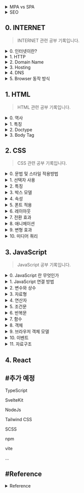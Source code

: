 
<details>
<summary>MPA vs SPA</summary>

- MPA : multi page application 의 약자

        인터렉션이 발생할 때마다 서버로부터 새로운 HTML을 받아와서 
        해당 링크로 이동하여 페이지 전체를 새로 렌더링하는 
        전통적인 웹 페이지 구성 방식

- SPA : Single Page Application의 약자로 하나의 페이지로 구성된 웹 어플리케이션

        브라우저에 최초에 한번 페이지 전체를 로드하고, 
        이후부터는 특정 부분만 Ajax를 통해 데이터를 바인딩하는 방식

        * SPA는 현재 웹개발의 트렌드(React 등)
<!-- JS -->
</details>

<details>
<summary>SEO</summary>

    추가 예정
<!-- HTML -->
</details>

## 0. INTERNET
> INTERNET 관련 공부 기록입니다.

<details>
<summary>0. 인터넷이란?</summary>
    
- 네트워크 : 컴퓨터나 다른 장치들이 서로 연결된 것

- 인터넷 : 표준화된 프로토콜들을 사용하여 장치와 컴퓨터를 연결한 것

        인터넷의 핵심은 서로 연결된 라우터의 글로벌 네트워크, 서로 다른 장치와 시스템 간의 트래픽을 관리
        데이터는 작은 패킷으로 나누어져 라우터로 전달
        패킷이 제대로 전달되기 위하여 인터넷은 여러가지 프로토콜을 사용

        * 연결 방식
            컴퓨터 - 라우터 - ... - 라우터 ~ 모뎀 ~ 전화선 ~ ISP ~ ... - 컴퓨터 


- 프로토콜 : 장치와 시스템 간 정보가 교환되는 것을 정의하는 규칙과 표준
        
        다른 벤더나 제조사의 시스템간 일정한 통신 가능

        - HTTP : 클라이언트와 서버간 데이터 전송(Hytertext Transfer Protocol)
		        웹 사이트 접속시 브라우저는 요청한 정보와 웹페이지를 포함한 HTTP 요청을 서버에 보냄
		        서버는 요청된 데이터와 함께 HTTP 응답을 클라이언트에 보냄 
	    - HTTPS : 암호화가 적용된 HTTP 버전, SSL/TLS 암호화를 사용하여 암호화된 데이터 전송
		        추가적인 보안 레이어를 제공(로그인 자격증명, 결제 정보 등 민감 정보 보호)
		        Padlock icon 을 주소창에서 볼 수 있음
	    - SSL/TLS : 통신간 보안(Secure Socket layer / Transport Layor Security)
            * 주요 기술
            		* 인증서: 클라이언트와 서버 간의 신뢰를 구축, 서버의 ID에 대한 정보가 포함
			                    신뢰할 수 있는 제3자(인증 기관)가 서명하여 인증 여부를 확인
            		* 핸드셰이크: 클라이언트와 서버가 정보를 교환
                                암호화 알고리즘 및 보안 연결을 위한 다른 매개 변수를 협상
                    * 암호화: 보안 연결이 설정되면 합의된 알고리즘을 사용하여 데이터가 암호화되며 
			                    클라이언트와 서버 간에 안전하게 전송
        - TCP/IP : 신뢰성 있는 순서가 지정된 오류검사된 데이터 전송
		            프로그램 구축시 응용 프로그램이 적절한 포트, 소켓 및 연결과 
                    함께 작동하도록 설계되었는지 확인
		        - IP : 패킷을 올바른 목적지으로 라우팅하는 역할
                        의도된 수신자에게 정보가 전달 ( 192.168.1.1 )
		        - TCP : 패킷이 안정적으로 올바른 순서로 전송되도록 보장(Transmission Control Protocol)
	    - UDP: User Datagram Protocol
<!-- 프로토콜에 대한 자세한 공부는 추후에 다시 -->
        
* 관련 키워드
	    
        - 패킷 : 인터넷을 통해 전송되는 데이터의 작은 유닛
		- 라우터 : 다른 네트워크간 패킷이 도달하는 장치
		- IP 주소 : 데이터가 올바른 목적지로 라우팅되는데 필요한 유니크 식별자
		- Domain Name : 인간이 읽을수 있는 웹 사이트 식별자 ( google.com )
		- DNS : IP 주소를 도메인 네임으로 변경하는 시스템
                도메인 네임으로 웹 브라우저 접속시 컴퓨터는 DNS 서버에 DNS 쿼리를 전송, 그리고 대응하는 IP 주소를 반환
        - 포트 : 장치에서 실행 중인 응용 프로그램 또는 서비스를 식별하는데 사용
			        응용 프로그램, 서비스에는 고유한 포트 번호가 할당
		- 소켓 : 통신을 위한 특정 엔드포인트를 나타내는 IP 주소와 포트 번호의 조합
		- 연결(connections) :  두 장치가 서로 통신하기를 원할 때 두 소켓 사이에 연결이 설정
			                   연결 설정 프로세스 동안 장치는 다양한 매개 변수를 협상하여 연결을 통해 
			                   데이터를 전송하는 방법을 결정
		- 데이터 전송 : 연결이 설정되면 각 장치에서 실행 중인 응용 프로그램 간에 데이터를 전송
			           일반적으로 세그먼트로 전송되며 신뢰할 수 있는 전송을 보장하기 위해 
                       시퀀스 번호와 다른 메타데이터를 포함

* 최신 인터넷 기술

        - 5G : 이전 세대보다 더 빠른 속도, 더 낮은 대기 시간 및 더 큰 용량을 제공하는 최신 세대의 모바일 네트워크 기술
	    - 사물인터넷(IoT) : 인터넷에 연결되어 데이터를 교환할 수 있는 물리적인 기기, 차량, 가전제품 등
    	- 인공지능 (AI) : 기계 학습과 자연어 처리
	    - 블록체인 : 안전하고 분산된 거래를 가능하게 하는 분산 원장 기술
        - 엣지 컴퓨팅 : 중앙 집중식 데이터 센터가 아닌 네트워크 가장자리에서 데이터를 처리하고 저장하는 것을 의미

</details>

<details>
<summary>1. HTTP</summary>
    
    추가예정

</details>

<details>
<summary>2. Domain Name</summary>
    
    추가예정

</details>

<details>
<summary>3. Hosting</summary>
    
    추가예정

</details>

<details>
<summary>4. DNS</summary>
    
    추가예정

</details>

<details>
<summary>5. Browser 동작 방식</summary>
    
    추가예정

</details>

## 1. HTML
> HTML 관련 공부 기록입니다.

<details>
<summary>0. 역사</summary>
<br>

| version   | year | contents |
|-----------|------|----------|
| HTML 1.0  | 1991 |팀 버나스리(Tim Berners-Lee)가 발표한 최초의 HTML|
| HTML 2.0  | 1995 |국제 표준으로 제정된 최초의 HTML|
| HTML 3.2  | 1997 |W3C에 의해 제정된 최초의 HTML|
| HTML 4.01 | 1999 |Stylesheet 지원|
| XHTML 1.0 | 2000 |확장성 있는 HTML+XML|
| HTML 5    | 2014 |간결한 코드|

<br>
</details>

<details>
<summary>1. 특징</summary>

>HTML : HyperText Markup Language 의 약자, 태그와 속성으로 구성

- 태그 : HTML 문법을 이루는 가장 작은 단위, 요소(element)와 같은 의미

        홑화살괄호(<>) 사이 태그명 입력
        시작 태그(<>), 종료 태그(</>)의 한 쌍으로 구성
        시작태그에는 속성명과 속성 값이 올 수 있음

        * 빈 태그(Empty Tag) : 시작 태그만 가짐
            - <img>,<br>,<hr> 등

- 속성 : 태그의 의미나 기능을 보충 (속성명은 소문자 권장)

        - class : 같은 유형의 태그를 분류 (CSS .)

        - id : 태그에 유일한 이름 지정, 단 하나의 요소에만 지정 (CSS #, 우선적용)

- 상속 : 태그 위치에 따라 부모, 자식 형제 관계가 형성되며 CSS에 영향을 미침

- 콘텐츠 레벨 요소 :

        - 블록 : 부모 요소의 전체 공간을 차지

        - 인라인 : 콘텐츠의 흐름을 끊지 않고, 요소를 구성하는 태그에 할당된 공간만 차지


<br>
</details>

<details>
<summary>2. Doctype</summary>

>문서형 정의(Document Type Definition)
    
- 사용 목적

        - 다양한 브라우저가 HTML 문서를 동일하게 인식하기 위함
        - 문서간 호환성 향상
        - 미 기입시 Quirks Mode(비표준모드) 상태로 렌더링

- DOCTYPE 선언과 Head 태그 및 속성
    - HTML 4.01 (SGML 기반으로 DTD 참조 필요)
        
            1.최상위 엘리먼트 네임 (Root Element Name)
                * HTML
            2.국제적,공용 || 내부적,제한용 (Public || SYSTEM)
                * Public
            3.ISO공인인증기관 || ISO비공인인증기관 ("+" || "-")
            4.기관명
                *  W3C : 비공인 인증기관
            5.DTD 타입
                - Strict : W3C 권장 문서 타입 (문법을 정확하게 준수하지 않으면 오류)
                    * center, iframe, 새창 띄우기 등 제한
                - Transitional : 호환성 위한 중간단계 문서 타입 (문법에 오류가 있어도 허용)
                - Frameset : Frameset 사용을 위한 태그,속성 추가한 문서 타입 (현재 거의 사용 X)
            6.인코딩언어(ISO)
            7.DTD 참조 문서

    - HTML 5 (최소한의 코드 작성 기반)

            <!DOCTYPE html> 
            <html>
                <head> : 메타데이터 정의 영역
                    <meta> : 항상 head 내부 위치
                        속성
                            - charset : 인코딩 방식 명시 (HTML5에서 추가된 속성)
                                * UTF-8
                            - content : name/http-equiv 속성 관련 값
                            - http-equiv : Http 헤더 제공, 반드시 content 속성이 함께 명시되어야 함
                                * content-type : 인코딩 방식
                                * default-style : 우선 적용 스타일 시트
                                * refresh : 문서 새로고침 간격(리다이렉트)
                                * X-UA-Compatible : 최신 표준엔진 렌더링
                            - name :
                                * application-name : 웹 어플리케이션 이름 정의
                                * author : 문서 저자 정의
                                * description : 웹 페이지 설명
                                * generator : 저작 도구
                                * keywords : 검색 엔진 키워드
                                * viewport : 뷰포트 설정
                                    content
                                        * user-scalable=no : 사용자의 확대보기 허용 여부(yes/no)
                                        * intial-scale=1.0 : 페이지 로딩시 확대비율
                                        * maximum-scale=1.0 : 최대 확대 비율
                                        * minimum-scale=1.0 : 최소 축소 비율
                                        * width=device-width : 플랫폼 가로 크기에 맞춤, 수치를 넣으면 그 수치에 맞게 맞춰짐
                                        * target-densitydpi=medium-dpi : dpi([dots per inch])
                            * HTML5 미지원 속성
                                - scheme : content 속성 해석 스키마 

                    <title> : HTML 문서 제목 지정 (존재하지 않을 경우 HTML 유효성 검사 통과 X)
                                * title이 여러개 일 경우 검색엔진 신뢰성 하락
                                * 툴바, 즐겨찾기, 결과페이지 제목

                    <link> : 외부 소스 관계 정의
                        속성
                            - crossorigin : CORS 요청 처리방식
                                * anonymous : 인증정보 전송 X
                                * use-credentials : 인증정보(쿠키, X.609 인증서, HTTP Basic 인증) 전송
                            - href : 외부 URL
                            - media : 미디어, 장치
                            - type : 미디어 타입
                            - rel : 필수속성, 외부 리소스 연관 관계 명시
                                * alternate : 해당 문서의 대체 버전 링크
                                * author : 문서의 저자
                                * dns-prefetch : DNS 확인 작업 미리 수행
                                * help : 도움말
                                * icon : 아이콘
                                * license : 저작권 정보
                                * next : 다음문서 링크
                                * pingback : 핑백서버 주소
                                * preconnect : 브라우저가 대상 리소스 원본에 미리 연결
                                * prefetch : 브라우저가 대상 리소스를 미리 캐시 (비표준)
                                * preload/preload : 탐색에 사용될 리소스 미리 캐시 (preload : 우선순위 적용)
                                    * as : 콘텐츠 유형 지정
                                * prev : 이전문서 링크
                                * search : 검색 리소스
                                * stylesheet : 스타일시트 (CSS)
                            - sizes : rel="icon"일 경우 크기 설정
                                * 높이 x 너비
                                * any
                            * HTML5 미지원 속성
                                - charset
                                - rev
                                - target

                    <style> : HTML 문서 스타일 정보 정의 (CSS)
                        속성
                            - media
                            - type

                    <script> : 클라이언트 사이드 스크립트 정의 (JavaScript)
                        속성
                            * 외부 스크립트 참조시 사용가능
                                - async : 비동기 실행 (HTML 5 추가)
                                - charset : 인코딩 방식
                                - defer : 페이징 파싱 후 스크립트 실행
                            - scr : 외부 스크립트 파일 URL
                            - type : 미디어 타입
                            * HTML5 미지원 속성
                                -xml:space
                </head>

                <body> : HTML 모든 컨텐츠 영역 정의, 단 하나만 존재 가능
                    * HTML5에서는 body의 모든 속성을 지원하지 않음
                        -alink
                        -background
                        -bgcolor
                        -link
                        -text
                        -vlink
                </body>
            </html>

- Doctype 선언 종류
    * HTML 4.01 Strict
        
            <!DOCTYPE HTML PUBLIC "-//W3C//DTD HTML 4.01//EN" "http://www.w3.org/TR/html4/strict.dtd">
    * HTML 4.01 Transitional
        
            <!DOCTYPE HTML PUBLIC "-//W3C//DTD HTML 4.01 Transitional//EN" "http://www.w3.org/TR/html4/loose.dtd">
    * HTML 4.01 Frameset
        
            <!DOCTYPE HTML PUBLIC "-//W3C//DTD HTML 4.01 Frameset//EN" http://www.w3.org/TR/html4/frameset.dtd">
    * XHTML 1.0 Strict
        
            <!DOCTYPE html PUBLIC "-//W3C//DTD XHTML 1.0 Strict//EN" "http://www.w3.org/TR/xhtml1/DTD/xhtml1-strict.dtd">
    * XHTML 1.0 Transitional
        
            <!DOCTYPE html PUBLIC "-//W3C//DTD XHTML 1.0 Transitional//EN" "http://www.w3.org/TR/xhtml1/DTD/xhtml1-transitional.dtd">
    * XHTML 1.0 Frameset
        
            <!DOCTYPE html PUBLIC "-//W3C//DTD XHTML 1.0 Frameset//EN" "http://www.w3.org/TR/xhtml1/DTD/xhtml1-frameset.dtd">
    * XHTML 1.1
        
            <!DOCTYPE html PUBLIC "-//W3C//DTD XHTML 1.1//EN" "http://www.w3.org/TR/xhtml11/DTD/xhtml11.dtd">
    * HTML5
        
            <!DOCTYPE html>
</details>

<details>
<summary>3. Body Tag</summary>

- 텍스트

        <hn> : 제목, 주제 텍스트 표현
            <h1> ~ <h6> 순으로 중요도 설정
                * 검색엔진의 경우 <h1>부터 단계적으로 검색하며 
                  중간 단계가 없을 경우 검색종료
                  따라서 숫자를 순차적으로 사용해야함

        <p> : 본문의 문단

        <br> : 줄 바꿈

        <strong> : 텍스트 의미 강조, 중첩 가능

        <em> : 글자 기울임

        <ins> : 밑줄

        <del> : 취소선

        <sub> : 아래 첨자

        <sup> : 위 첨자

- 인용구

        <blockquote> : 출처에서 인용한 텍스트
        
        <q> : 짧은 인용문

        * 속성
                cite : 출처 경로

- 그룹

        <div> : 블록 요소 그룹

        <span> : 인라인 요소 그룹

- 목록

        <ul> : 비순서형 목록
            <li> : 목록 내용

        <ol> : 순서형 목록
            <li> : 목록 내용

        <dl> : 정의형 목록
            <dt>용어
            <dd>용어 설명

- 링크와 이미지

        <a> : 링크 생성
            * 속성
                - href : 경로
                    * 불분명한 경로시 href="#"
                - target : 연결 방식
                    _blank : 새 창으로 열림
                    _parent
                    _sefl
                    _top
                - title : 링크 설명

        <img> : 이미지 객체 삽입
            * 속성
                - src : 이미지 경로
                    * 경로 기준 (상대 경로)
                        ./ : 현재 폴더
                        ../ : 상위 폴더
                - alt : 이미지 설명
                    * 웹 접근성 보장

- 폼

        <form> : 폼 양식
            * 속성
                - action : 상호작용할 서버 URL
                - method : 송신 방식
                    * get : 보안 요구 X
                    * post : 보안 요구 정보
        
        <input> : 사용자 입력 정보(id,password) 요소 생성
            * 속성
                - type : 상호작용 요소 종류, 필수 속성
                    * text
                    * password
                    * tel
                    * number
                    * url
                    * search
                    * email
                    * checkbox
                    * radio : 라디오 박스
                    * file : 파일 업로드
                    * button
                    * image : 이미지 버튼, src 속성 사용
                    * hidden
                    * date
                    * datetime-local
                    * month
                    * week
                    * time
                    * range
                    * color
                    * submit
                    * reset
                - name : 서버에 전송될 요소의 이름
                - value : 초깃값

        <textarea> : 여러 줄의 입력 요소
            * 콘텐츠 영역에 초깃값 정의

        <label> : 상호작용 요소에 이름 생성
            * 스크린 리더기 식별 능력 향상 -> 웹 접근성 향상
            * 속성
                - for : 이름
                    => label for 속성과 input id 이름을 같은 값으로 설정

        <fieldset> : 박스 모양의 테두리 생성
            <legend> : 그룹 이름

        <select> : 콤보박스 생성
            * 속성
                - size : 화면 노출 항목 개수
                - multiple : 다중 선택
                - selected : 기본 선택 항목
            <optgruop> : 항목 그룹화
                <option> : 항목
                    * 속성
                        - value : 서버에 전송할 값, 미입력시 텍스트 값 전송
        
        <button> : 버튼 생성
            * input 과 달리 이미지, 태그 포함 가능
            * 속성
                - type 
                    * submit
                    * reset
                    * button

        * 추가 속성
            - disabled : 비활성화
            - readonly : 읽기 전용 (서버에 값 전송)
            - maxlength : 입력 글자 수 제한
            - checked : 요소를 선택된 상태로 표시(checkbox, radio)
            - placeholder : 입력 요소의 힌트

- 표(table)

        <table>
            <caption> : 표 제목
            <col> : 1개의 열 그룹화
            <colgroup> : 2개 이상의 열 그룹화
                * span : [값 = 그룹화 열 개수]
                * 병합과 다름 (주로 스타일 설정)
            <thead>
                <tr> : 행 생성 
                    <th> : 제목 열 생성
            <tfoot>
            <tbody>
                <tr>
                    <td> : 내용 열 생성
            
            *<thead>, <tfoot>, <tbody> => 웹 접근성 향상

        * 속성
            - rowspan / colspan : 셀 병합, [값 = 병합할 셀 개수]
            - scope : 웹 접근성 향상
                * row / col
                * rowgroup / colgroup

- 멀티미디어

        <audio>
            <source src="#" type="audio/wav">
            <source src="#" type="audio/mp3">
            ...

        <video>
            <source>

        * 속성
            - src
            - type : 미디어 타입
                * 웹 지원 형식을 설정 가능 => 웹 접근성 향상
            - controls : 컨트롤 패널

- 시맨틱 태그

        검색 엔진에 맞춰 웹 구조화

        <header>, <nav>, <section>, <article>, <aside>, <footer>, <main> 

* 글로벌 속성

        - class
        - id
        - style
        - title : 추가 정보 (커서를 대면 툴팁 정보 표시)
        - lang
        - hidden : 화면에서 감춤
        - data-* : 커스텀 속성
</details>

## 2. CSS
> CSS 관련 공부 기록입니다.

<details>
<summary>0. 문법 및 스타일 적용방법</summary>

- 형식

        선택자 { 속성 : 값; }

- 적용 방법
    - 내부 스타일 시트

            <style>

            </style>

    - 외부 스타일 시트

            <link rel="stylesheet href="파일경로.css">

    - 인라인 시트

            <태그 style="css 코드">

</details>


<details>
<summary>1. 선택자 사용</summary>

- 전체 선택자

        * {
            /* code */
        }

- 태그 선택자

        태그명 {
            /* code */
        }

- 아이디 선택자

        #id속성{
            /* code */
        }

- 클래스 선택자
        
        .class{
            /* code */
        }
    
- 기본 속성 선택자

        [속성=값]{
            /* code */
        }

        * 아이디, 태그 선택자와 함께 사용가능
        * 값에는 문자열이 올 수 있음

- 조합 선택자
    - 그룹 선택자

            선택자1, 선택자2, ... {
                /* code */
            }

    - 자식 선택자

            부모 선택자 > 자식 선택자 {
                /* code */
            }

    - 하위 선택자

            선택자1 선택자2 ... {
                /* code */
            }

    - 인접 형제 선택자

            이전 선택자 + 대상 선택자 {
                /* code */
            }

    - 일반 형제 선택자

            이전 선택자 ~ 대상 선택자 {
                /* code */
            }

- 가상 요소 선택자
    
            기준 선택자 :: 가상 요소 선택자 {
                /* code */
            }

    
    * 종류
        
            ::before : 콘텐츠 앞의 공간
            ::after : 콘텐츠 뒤의 공간

- 가상 클래스 선택자    
            
            기준 선택자 : 가상 클래스 선택자 {
                /* code */
            }
    * 종류
        - 링크

                :link : 한번도 방문하지 않은 링크일 때
                :visited : 한 번 이상 방문한 링크일 때
        - 동적
                
                :hover : 요소에 마우스를 올릴 때
                :active : 요소를 마우스로 클릭하는 동안
        - 입력

                :focus : 입력 요소(input, textarea)에 커서 활성화시
                :checked : 체크박스 표시될 경우
                :disabled : 상호작용 요소 비활성화시
                :enabled : 상호작용 요소 활성화시
        - 구조적 가상클래스

                E:first-child
                E:last-child
                
                E:nth-child(n) : E 요소가 부모 요소의 n번째 자식일 때
                E:nth-last-child(n) : E 요소가 부모 요소의 뒤에서부터 n번째 자식일 때
                
                E:first-of-type
                E:last-of-type

                E:nth-of-type : 부모 요소의 n번째 자식 요소
                E:nth-of-last-type : 부모 요소의 뒤에서부터 n번째 자식 요소
</details>


<details>
<summary>2. 특징</summary>

- 적용 우선순위
    
        기본 스타일 시트보다 사용자 정의 스타일이 우선
        단계적 적용(마지막 스타일만 적용)

- 개별성 규칙

| 선택자           | 예시 | 점수 |
|-----------------|------|-----|
| 전체 선택자      | * |0|
| 태그 선택자      | div, p, h1 |1|
| 가상 요소 선택자 | ::before |1|
| 클래스 선택자    | .box |10|
| 가상 클래스 선택자 | :hover |10|
| 아이디 선택자    | #title |100|
| 인라인 스타일    | style="color:red" | 1000 |
| !important      | color:blue !important; | 10000|

- 상속(inherit)

- 단위
    - 절대 단위

            px(pixel)

    - 상대 단위 

            - % : 상위 요소값의 상대적 크기
            - em : 부모요소 텍스트에 대한 상대적 크기
            - rem : html 태그에 대한 상대적 크기 
                [ html 텍스트 크기 = 16px = 1rem ]
            - vw : 뷰포트 너비에 대한 상대적 크기
            - vh : 뷰포트 높이에 대한 상대적 크기

- 색상
        
        - rgba (red, green, blue, alpha)
        - HEX #RRGGBB
</details>


<details>
<summary>3. 박스 모델 </summary>
<br>
<img
src="https://images.velog.io/images/realryankim/post/6ed03b0b-f9f5-429f-a5e4-debe15c088ed/css-box-model.png"
alt="박스모델"
width=700
height=370><br><br>

- margin : 블록 외부 여백

        * 형식
        - margin-top/right/bottom/left
        - margin : <top> <right> <bottom> <left>
                   <top & bottom> <right & left>
                   < top & right & bottom & left>
        
        * margin collapse : 인접 margin 중 더 큰 값으로 통일
        * margin : auto 일 경우 뷰포트 기준 요소를 센터로 정렬

- border : 테두리

        * 형식
        - border : <width> <style> <color>
            <style>
                * none
                * hidden
                * solid
                * double
                * dotted
                * dashed
                * groove
                * ridge
                * inset
                * outset

- padding : 요소 내부 여백

        * margin 과 형식 동일

- content : 태그 사이에 작성된 내용
        
        * 형식
        - width / height

* width / height 특징

        박스 모델 내 콘텐츠가 없으면 width/height 제대로 적용 X

        웹 브라우저가 화면을 렌더링할 때 border + padding + content 영역의
        모든 너비와 높이를 종합적 계산하여 블록에 할당
        따라서 다음 속성을 사용

        - box-sizing : <속성>
            * 속성
                - content-box
                - border-box : border 너비/높이에 맞게 컨텐츠 영역 조절

* 박스 모델의 성격

        - 블록 : 항상 페이지의 모든 너비를 차지 (줄 바꿈)
            - 적용 가능 속성 : width/height, margin/padding
                * <hn>, <p>, <div>

        - 인라인 : 너비를 콘텐츠 크기만큼 차지
            - 적용 가능 속성 : margin/padding 의 왼쪽,오른쪽 방향
                * <a>, <span>, <strong>
        
        - 인라인 블록 : 너비를 콘텐츠 크기만큼 차지 + 블록의 성격(width/height 적용)
                * <img>

        * 다음 속성으로 변경 가능
        - display: <속성>
            * 속성
                - block
                - inline
                - inline-block

</details>


<details>
<summary>4. 속성</summary>
<br>
<img
src="https://velog.velcdn.com/images/wlgp1335/post/f8b664d2-1a73-4a3c-a6fd-a5fadb590f3a/image.png" 
alt="텍스트 상세" 
width=700
height=370><br><br>

- 텍스트
    - 폰트

            - font-family : <글꼴1>, <글꼴 유형>
                * 글꼴 유형 : 글꼴을 불러오지 못 할 경우 텍스트가 해당 형태로 나타남 => 사용자 경험 유지
                    - serif
                    - sans-serif
                    - monospace
                    - fantasy
                    - cursive
            - font-size : <크기> [초기 값=16px]
            - font-weight : <굵기 숫자(100~900)> | <키워드>
                * 키워드
                    - lighther
                    - normal : 400
                    - bold : 700
                    - bolder
            - font-style : <글꼴 속성>
                * 속성
                    - normal
                    - italic : 이탤릭체
                    - oblique : 기울임꼴
            -font-variant : <속성>
                * 속성
                    - normal
                    - small-caps : 텍스트를 크기가 작은 대문자로 변환
    
    - 스타일

            - text-align : <속성>
                * 속성
                    - left / center / right
                    - justify : 양쪽 정렬(브라우저 크기에 맞춰 텍스트 사이 간격 늘림)
            - text-decoration : <속성>
                * 속성
                    - none
                    - line-through
                    - overline / underline
            - letter-spacing : <자간>
            - line-height : <텍스트 높이>

- 배경 (padding/content)
 
        -background-color : <색상값>
        -background-image : url('이미지 경로')
            * 반드시 배경 너비/높이 지정
            * 이미지 사이즈와 너비/높이가 다를 경우 잘리거나 반복됨
        -background-repeat : <속성>
            * 속성
                - no-repeat
                - repeat-x
                - repeat-y
                - repeat
                - round : 이미지 크기 자동 조절
                - space : 이미지 잘리지 않음
        -background-size : <속성>
            * 속성
                - auto : 이미지 크기 유지
                - cover : 이미지 종횡비 유지하며 크기 조절(배경 크기에 딱 맞게)
                - contain : 이미지 종횡비 유지하며 크기 조절
                            (가로 세로중 한 방향이 맞으면 멈춤, 못 채운 부분 반복)
                - 너비 높이
        -background-position : <x> <y>
            * 속성
                - <x> : left / center / right
                - <y> : top / center / bottom
                - px, %
        -background-attachment : <속성> 이미지 스크롤 형식
            * 속성
                - local : 웹 브라우저와 함께 스크롤
                - scroll : 요소 고정, 브라우저 스크롤
                - fixed : 요소, 브라우저 고정

- 위치
    
        - position : <속성>
            * 속성
                - static : 기본 흐름
                - relative : 기본 흐름 따라 배치하지만 좌표 속성 사용
                    * top / right / bottom / left
                - absolute : 절대 좌표 위치
                    * top / bottom 속성 미 지정시 원래 위치에서 x축으로만 이동
                    * 원래 요소의 공간을 빈 공간으로 인식
                - fixed : 뷰포트 기준 절대 좌표 위치
                - sticky : 일정 좌표까지 기본흐름 이후 fixed

        - z-index : <정수>
            * 나중 요소가 앞에 표시
            * 정수 값이 클 수록 위에 표시
</details>


<details>
<summary>5. 폰트 적용</summary>

- 텍스트 폰트

        - Google Font 등 웹 폰트를 제공하는 사이트에서 @import 하여 사용

- 아이콘 폰트

        - Font Awesome 등 아이콘을 제공하는 사이트에서 라이브러리를 다운받거나
          CDNJS 방식으로 연결 후 아이콘 <i class> 를 복사하여 HTML에 붙여넣음

</details>


<details>
<summary>6. 레이아웃</summary>

- float : 대상 요소를 공중에 띄움(인라인 성격), 대상의 위치를 빈 공간으로 인식

        - float : <속성>
            * 속성
                - none
                - left / right
            * width 미 지정시 콘텐츠 만큼 너비 조절
            * float 으로 지정된 자식 요소는 부모 요소가 인식 X
        
        - clear : <속성> => 이전 요소의 float 속성 해제
            * 속성
                - left / right / both
            * 부모 요소가 float 자식 요소를 인식하는 법
                .container::after{
                    content: "";
                    display: block;
                    clear: both;
                }

- flex : 1차원 방식 레이아웃
    - flex layout

            - display : flex

                * flex 선언된 블록 컨텐츠의 정렬은 다음과 같음
                    - justify-content: center (row)
                    - align-items: center (column)
                    * flex 아닌 경우 -> margin : auto 등으로 적용가능
                    * flex 는 1 줄에 몇 개의 content 가 오는 것을 정의 X
            - flex-direction : <속성>
                * 속성
                    - row : 왼쪽 -> 오른쪽
                    - reow-reverse : 오른쪽 -> 왼쪽
                    - column : 위 -> 아래
                    - coloumn-reverse : 아래 -> 위
            - flex-wrap : <속성> -> 플렉스 아이템이 컨테이너를 벗어날 경우
                * 속성
                    - nowrap : 무시(컨테이너 뚫고 나감)
                    - wrap : 영역을 벗어나면 줄 바꿈
                    - wrap-reverse : wrap의 역 방향으로 줄 바꿈(기본 값일 때 위로 줄이 올라감)
            - flex-flow : <direction> <wrap>
    
    - flex layout 정렬

            - justify-content : <속성> -> 주 축 방향 정렬(row)
                * 속성
                    - flex-start : 주축 방향 시작
                    - flex-end : 주축 방향 끝
                    - center : 중앙
                    - space-between : 플렉스 아이템 간격 균일(양 끝 간격 X)
                    - space-around : 플렉스 아이템 둘레 균일 (한 아이템 양쪽 둘레 균일)
                    - space-evenly : 플렉스 아이템 사이와 양 끝 간격 균일 (IE, edge 동작 X)

            - align-items : <속성> -> 교차 축 방향 정렬 (column)
                * 속성
                    - stretch : 교차축 방향 아이템 너비/높이가 블록 크기에 맞게 확대
                    - flex-start 
                    - flex-end
                    - center
                    - baseline
            - align-content : <속성> -> wrap 속성으로 2줄 이상일 때 사용
            - align-self : <속성> -> 단일 정렬



- grid : 2차원 방식 레이아웃 ( row / column 같이 사용 )
<img
src="./static/images/grid.jpg"
alt="grid"
width=700
height=370>

- grid layout

        - display : grid
            * 해당 속성 지정 요소가 그리드 컨테이너
        
        - grid-template-columns : <1열값> <2열값> ...
        - grid-template-rows : <1행값> <2행값> ...
            * 값으로 행/열의 크기 결정
            * repeat(), minmax() 함수 사용 가능

        - row-gap : <크기>
        - column-gap : <크기>

- grid 정렬

        - align-items : <속성> -> Y축 정렬
            * 속성
                - stretch
                - start
                - center
                - end
        - align-self

        - justify-items : <속성> -> X축 정렬
        - justify-self

        - place-items : <align-items> <justify-items>
        - place-self : <align-self> <justify-self>

- grid 배치

        - grid-template-areas : <이름>
            * 이름 예시
                "header header header"
                "sidebar content content"
                "footer footer footer"
        - grid-area : <행/열 이름>
            * grid-template-area 로 정한 이름을 부여
            * 코드 예시
                #header {
                    grid-area : header
                }

- grid 아이템 배치 

        - grid-column-start : <start grid number>
        - grid-column-end : <end grid number>
            * 그리드 넘버로 구분

        - grid-row-start
        - grid-row-end

        - grid-column : <start> <end> || <start>/span <열 개수>
        - grid-row : <start> <end> || <start>/span <행 개수>

</details>

<details>
<summary>7. 전환 효과</summary>

- Transition : 가상 클래스 선택자 등에 의해 기존 속성 값이 변경

        - transition-property : <속성 값> -> 전환 효과
            * 속성
                - none
                - all
            * 전환 가능한 속성이 정해져 있음
        - transition-duration : <시간> -> 전환 효과 지속 시간
        - transition-delay : <지연 시간>
        - transition-timing-function : <속성> -> 전환 효과의 진행 속도
            * 속성
                - linear : 일정
                - ease : 빨라지다가 느려짐
                - ease-in : 느리다가 점점 빨라짐
                - ease-out : 빠르다가 점점 느려짐
                - ease-in-out : 느리다가 빨라졌다가 느려짐
                - cubic-bezier : 사용자 정의 속도
                    * 개발자 도구에서 속도 조절

</details>


<details>
<summary>8. 애니메이션</summary>

- @keyframes 정의하여 실행

        - @keyframes <키 프레임명>{
            0%{ /* 시작 코드 */ }
            n%{}
            100%{ /* 종료 코드 */ }
            }

        - @keyframes <키 프레임명>{ 
            from{ /* 시작 코드 */ }
            to{ /* 종료 코드 */ }
            }

- 키 프레임명 지정 및 속성

        - animation-name : <키 프레임명>
        - animation-duration : <지속 시간>
            * 키 프레임, 애니메이션 네임, 듀레이션은 필수 (없으면 동작 X)
        - animation-delay : <지연 시간>
        - animation-fill-mode : <속성> -> 애니메이션 종료 시점의 상태 설정
            * 속성
                - none : 
                    실행 전 : 시작 지점 스타일 적용X 대기
                    실행 후 : 실행 전 스타일 적용 상태로 돌아감
                - forwards :
                    실행 전 : 시작 지점 스타일 적용X 대기
                    실행 후 : 종료 지점 스타일 적용 상태로 대기
                - backwards
                    실행 전 : 시작 지점 스타일 적용O 대기
                    실행 후 : 실행 전 스타일 적용 상태로 돌아감
                - both
                    실행 전 : 시작 지점 스타일 적용O 대기
                    실행 후 : 종료 지점 스타일 적용 상태로 대기
        - animation-play-state : <속성> -> 애니메이션 재생 상태 지정 (실행 도중 조작 가능 with JS)
            * 속성
                - paused
                - running
        - animation-diretion : <속성> -> 진행 방향
            * 속성
                - normal : 키 프레임 정의 순서(from -> to)
                - reverse
                - alternate : 홀수 번째 normal, 짝수 번째 reverse
                - alternate-reverse : 홀수 번째 reverse, 짝수 번째 normal
        - animation-timing-function

</details>


<details>
<summary>9. 변형 효과</summary>

- 요소의 크기 변경, 위치 이동, 회전

        - transform : <함수>
            * 함수
                - translate(x,y) : 현 위치에서 x, y 축 만큼 이동
                - translateX(n)
                - translateY(n)

                - scale(x,y) : x, y 축 만큼 확대/축소
                - scaleX(n)
                - scaleY(n)

                - skew(xdeg, ydeg) : x, y 각도 만큼 기울임
                - skewX(deg)
                - skewY(deg)

                - rotate(deg) : deg 만큼 회전
                    * deg > 0 -> 시계방향 회전
                    * deg < 0 -> 반시계방향 회전

- 기준점 변경

        - transform-origin : <x> <y> -> 변형 기준점 변경
            * 속성
                - x : left / center / right
                - y : top / center / bottom

</details>


<details>
<summary>10. 미디어 쿼리</summary>

- 반응형 웹(responsive web)을 만드는 주요 기술

        사이트에 접속하는 미디어 타입, 특징, 해상도에 따라 다른 스타일 속성을 적용하는 기술

- 뷰포트(viewport) : 웹 페이지가 접속한 기기에서 보이는 실제 영역 크기

        * HTML 문서는 어떤 기기에서 접속하더라도 980px 크기 기준으로 보여줌
          따라서 HTML의 metadata 를 설정해야 함
          <meta 
          name="viewport
          content="width=device-width,
          initial-scal=1.0">
        
        * 메타 content 속성 값
            - width / height
            - initial-scale : 초기 배율
            - minimum-scale : 최소 축소 비율 [ 기본값 = 0.25 ]
            - maximum-scale : 최대 확대 비율 [ 기본값 = 5.0 ]
            - user-scalable : 뷰포트 확대/축소 여부 ( yes || no )

- 미디어 쿼리 문법

        @media 
        < not | only >  
            - not : 뒤의 모든 조건 부정
            - only : 미디어 쿼리 지원 기기만 해석
        < mediatype > : 미디어 타입
            - all : 모든 기기 ( 기본 값 )
            - print : 인쇄 장치
            - screen : 컴퓨터 화면 장치, 스마트 기기
            - speech : 스크린 리더기, 보조 프로그램
        and  : mediatype 생략하지 않으면 다음에 and 연산자 필수
        ( <media feature> ) : 미디어 조건
            - min-width : 미디어 쿼리 적용 하한값( 최소 너비 ~ )
            - max-width : 미디어 쿼리 적용 상한값( ~ 최대 너비 )
            - orientation :
                * portrait : 세로모드, 세로 높이 > 가로 너비
                * landscape : 가로모드, 가로 너비 > 세로 높이
        < and | or | not > 
        ( <media feature> ) {
            /* CSS 코드 */
        }

</details>

## 3. JavaScript
> JavaScript 공부 기록입니다.

<details>
<summary>0. JavaScript 란 무엇인가</summary>
    
- JavaScript 

        웹 페이지에서 복잡한 기능을 구현할 수 있도록 하는 스크립팅 언어
        동적으로 콘텐츠를 바꾸고, 멀티미디어를 제어하고, 애니메이션을 추가 가능
        
        자바 스크립트 엔진 (가상머신) 이 내장된 프로그램이 실행 가능
	    엔진이 스크립트를 읽고(파싱) 기계어 전환(컴파일)

        * 자바스크립트 엔진 종류
	        - Chrome / Opera - V8
	        - SpiderMonkey - Firefox
	        - ChakraCore - Microsoft Edge
	        - SqulrrelFIsh - Safari

        자바스크립트는 인터프리터를 사용
        모던 자바스크립트는 JIT 컴파일 기술을 사용하여 성능 향상
        수정하려는 HTML, CSS 보다 자바스크립트가 먼저 불러와질경우 오류 발생
        스크립트를 별도의 파일로 저장할 경우 브라우저가 스크립트를 다운받아 캐시로 저장 -> 성능 향상, 트래픽 절약

- 특징

	    - 스크립트 tag 내에 src 속성이 있으면 태그 내부의 코드는 무시

	    - 줄바꿈시 세미콜론 자동 삽입 그러나 대괄호 [] 앞 등에는 세미콜론 자동삽입 X -> 세미콜론 사용 권장

        - 엄격모드 : 
                ES5에서 기존 기능 일부 변경되며 하위 호환성 문제 발생
                기본 모드에서는 변경사항 대부분 비활성화, 엄격모드 사용시 변경사항 활성화

                * 모던 자바스크립트는 클래스/모듈을 제공
                -> 엄격모드가 자동 적용	

                * 사용법
                    use strict
                    
                    * 스크립트 최상단 또는 함수 본문 맨 앞에 올 수 있음
                    * 함수 내에 위치시 해당 함수만 적용

- 제약 사항

    	특정 조건이 아닐 경우 디스크에 저장된 파일을 읽지 못함
	    => 동동일 출처 정책(SOP, Same Origin Policy)

- ECMA-262 명세서
    >https://www.ecma-international.org/publications-and-standards/standards/ecma-262/

- 호환성
    >http://caniuse.com

- API

        Application Programming Interface

        개발자가 직접 구현하기는 어렵거나 불가능한 기능들을 미리 만들어서 
        클라이언트 사이드 자바스크립트에 제공하는 것

    - 3rd party APIs
        - Twitter API
        - Google 지도 API
    - Brouser API
        - DOM API 
        
                HTML 콘텐츠를 추가, 제거, 변경하고, 동적으로 페이지에 스타일을 추가하는 등 
                HTML/CSS를 조작하는 API

        - Geolocation API

                지리 정보 API

        - Canvas / WebGL API

                2D, 3D 애니메이션 그래픽

        - HTMLMediaElement / WebRTC 
        
                오디오, 비디오 API

- 브라우저 보안

        각각의 브라우저 탭은 코드를 실행하기 위한 독립적인 그릇
        따라서 각각의 탭은 분리되어 다른 사이트에 직접적인 영향을 주기 어려움

- Server Side vs Client Side

    - Server Side Code 

            서버에서 실행 결과를 처리하여 브라우저가 이를 다운로드하여 화면에 출력
            자바스크립트는 Node.js 환경에서 서버 사이드 언어로 사용 가능

    - Client Side Code

            사용자의 컴퓨터에서 코드를 처리하고 브라우저가 실행하는 코드
            자바스크립트는 React 환경에서 클라이언트 사이드 코드로 동작


- 가비지 컬렉션
        
        자바스크립트는 도달가능성(reachbility) 개념을 사용하여 메모리 관리 수행, 도달할 수 없는 값은 가비지 컬렉터가 삭제
        Root<global> 에서 시작해서 도달할 수 없는 경우 삭제 (외부로 나가는 참조는 영향X)

	
	* mark and sweep 알고리즘

            가비지 컬렉터가 루트 정보를 수집하고 mark(기억)
            루트가 참조하는 모든 객체와 그 객체들이 참조하는 객체 모두들 mark
            mark된 객체는 방문하지 않고 모든 객체를 방문할때까지 반복
            makr 되지 않은 객체는 메모리에서 삭제

	* 가비지 컬렉터 최적화 기법

            - 세대별 수집(generational collection) 
            - 점진적 수집(incremental collection) : 작업분리
            - 유휴시간 수집(idle-time collection) : CPU 유후상태일때만 실행

        [V8 Garbage-Collection](https://jayconrod.com/posts/55/a-tour-of-v8-garbage-collection)

- 디버깅

        chrome 개발자도구 source 탭 활용
        
        * debugger => breakpoint 설정

- 테스트 자동화 
 
	- BDD(Behavior Driven Development) : 테스트, 문서, 예시를 한데 모아놓은 개념
        
    - 관련 라이브러리

            Mocha : 테스트 프레임워크(describe, it 등 테스팅 함수 제공)
            Chai : 다양한 assertion 제공
            Sinon : 함수의 정보 제공

    * 예시

            describe( "함수이름", function() ) {
                it("유스케이스 설명", function(){
                    assert.equal(함수이름(인수), value2) -> 함수 반환값과 value2가 같으면 에러 없이 실행
                });
                ...
            }

            * describe 는 중첩하여 사용가능		
            * it.only() 사용하면 해당 블록만 테스트		

            - before ( ) : 테스트 시작 전 괄호 안 내용 실행
            - after ( ) :
            
            - beforeEach ( ) : 매 it이 실행전 실행
            - afterEach ( ) :


- 바벨, 폴리필

        바벨 :  트랜스파일러 => 모던 자바스크립트를 구 표준을 준수하는 코드로 변환
	        * Webpack 은 자동으로 트랜스파일러 동작

        폴리필 :  브라우저가 지원하지 않는 자바스크립트 코드를 지원 가능하도록 변환한 스크립트
            - core js
            - polyfill.io

<!-- API/보안 정보는 나중에 추가로 공부할 것 -->
<!-- 간략한 내용들 추가 작성 필요 -->

</details>

<details>
<summary>1. JavaScript 연결 방법</summary>

- 내부 스크립트

        HTML 파일 내에서 <script> 태그 영역에 자바스크립트 코드 작성

- 외부 스크립트

        <script> 태그의 src 속성을 이용하여 연결

* 스크립트 로딩 전략
<img src="https://developer.mozilla.org/ko/docs/Learn/JavaScript/First_steps/What_is_JavaScript/async-defer.jpg"
alt="스크립트 로딩 전략"
height=300>

        1. <body> 태그 내 위치시 <body> 종료 태그 바로 전에 사용
            ->
                HTML DOM을 모두 불러오기 전에는 스크립트의 로딩과 분석이 완전히 중단
                많은 스크립트를 포함하는 대형 사이트에서는 성능이 저하될 수 있음

        2. 외부 스크립트 <script> 태그에 defer / async 특성 추가
            * 예시
                <script src="script.js" defer></script>
            ->
                async : 
                    스크립트를 가져오는 동안 페이지 로딩을 중단하지 않음
                    스크립트 다운로드가 끝나면 바로 스크립트가 실행되며 실행 도중에는 페이지 렌더링이 중단
                    스크립트의 실행 순서를 보장할 방법은 없음 
                    따라서 async는 다른 스크립트에 의존하지 않는 독립 스크립트에 사용 가능
                    * 다수의 백그라운드 스크립트를 최대한 빠르게 불러와야 할 때 사용

                defer :
                    페이지 내에 배치한 순서대로 페이지를 부르며 
                    페이지 콘텐츠를 모두 불러오기 전까지는 자바스크립트를 실행하지 않음
                    페이지 요소를 수정하거나 추가하는 등 DOM 작업을 기대하는 스크립트에 유용
                    * 스크립트 순서를 맞출 경우 효과적인 방법
        
        3. 브라우저 DOMcontentLoaded 이벤트 수신
            * 예시
                document.addEventListener('DOMContentLoaded', () => {
                    ...
                });



</details>

<details>
<summary>2. 변수와 상수</summary>

- 변수(Variant)
    - 문법

            키워드(keyword) : 역할이나 기능이 정해진 단어[=예약어(reserved word)]
            식별자(identifier) : 자바스크립트 변수, 함수 등에 부여되는 이름
                * var, let, const 와 함께 사용시 변수명
                * 식별자 규칙
                    키워드는 식별자로 사용할 수 없음
                    첫 글자는 영무 소문자, 언더바, $ 만 가능
                * 관용 규칙
                    변수명 : 카멜 표기법
                    함수명 : 파스칼 표기법
                
            연산자(operator) : 연산작업 기호
            표현식(expression) : 평가(evaluation)되어 하나의 값(value)을 만드는 식
            값(value) : 더 이상 평가할 수 없는 데이터
            세미콜론(semicolon) : 하나의 문법(statement)이 끝났음을 의미
    
    - 변수 선언 키워드
        
            - var
            - let : ES6에서 추가된 키워드
                ->
                    * 변수명 중복 불가능
                    * 호이스팅(Hoisting)되지 않음
                        * 호이스팅 : 
                            var 키워드로 변수 선언, 할당시 변수 선언을 자바스크립트의 스코프(scope) 맨 위로 올려 실행
                    * 일부 브라우저 지원 X

- 상수(Constant)

    - 상수 선언 키워드

            - const : ES6에서 추가된 키워드, 선언 뒤 재할당 불가
    
    
</details>

<details>
<summary>3. 자료형</summary>

> 동적 타입 언어 : 변수에 저장되는 값의 타입을 언제든지 변경 가능

- 기본 자료형(Primitive)
    
    - 문자열(String) : 따옴표( " 또는 ' )로 둘러싸인 값

            - + : 문자열 연결 연산자
                * 예시
                    let string = "문자열" + "더하기";
            - 이스케이프 문자열 :
                - \' : 작은 따옴표
                - \" : 큰 따옴표
                - \n : 줄바꿈
                - \ㅅ : 수평 탭
                - \\ : 역슬래시
            - 템플릿 문자열 : ES6에서 추가된 방식, 백 틱(``)으로 문자열 정의
                * 특징
                    - Enter시 줄 바꿈 적용
                    - ${} 문법을 이용해 문자열에 변수, 식 삽입 가능
            - 인덱스 [] 로 문자열 찾기 가능

        - 문자열 메소드 : 문자열도 객체이므로 메소드, 속성 사용 가능

                - length : 문자열 길이
                - indexof("문자열") : 문자열 해당 인덱스, 못 찾으면 -1 반환
                - slice(start index,end index) : 슬라이싱
                - toLowerCase() : 대문자로 변경
                - toUpperCase() : 소문자로 변경
                - replace("바꿀 문자열","바뀔 문자열")
                - split("자를 문자열") : 문자열을 자를 문자열 기준으로 나누어 배열로 저장

                * 문자열 비교시 우선 유니코드 기준으로 비교, 또는 문자열의 길이가 큰 쪽을 크다고 지정
    
    - 숫자형(number) : 자바스크립트는 정수, 실수를 구분하지 않고 하나의 숫자형으로 취급

            자바스크립트는 수학 연산시 에러를 발생하지 않음
                - Infinity, -Infinity : 무한대
                - NaN : 계산 중 오류

            * 실수를 부동 소수점 방식으로 처리하는 것은 동일

    - BigInt : (2^53-1)보다 큰 수, 또는 -(2^53-1)보다 작은 수
		
		    * 정수 끝에 n을 붙이면 BigInt 자료형

    - 논리형(boolean) : ture, false

    - undefined : 메모리에 데이터가 할당되지 않은 경우의 임시 데이터

    - null : 의도적으로 메모리에 공간을 비워 둠

    - 심볼(symnbol) : 유일한 식별자를 만들 때 사용

            심볼은 유일성을 보장, 심볼의 설명은 영향을 주지 않는 이름표의 역할

            * 심볼은 문자형으로 자동 형 변환 X

            - 사용법
                let id = Symbol("id");
                let user = {
                    name: "John",
                    [id]: 123 // "id": 123은 안됨
                };
                
                -> id는 "id"라는 설명이 붙은 심볼, 대괄호를 통해 심볼으로 프로퍼티 생성 가능
            
        * 심볼형 프로퍼티 숨기기 원칙(hiding symbolic perperty)

                키가 심볼인 프로퍼티는 for ..in 반복문에서 배제
                외부 스크립트/라이브러리는 심볼형 키를 가진 프로퍼티에 접근 X
                단 Object.assign 으로 객체 복사시 심볼 프로퍼티도 함께 복사

        - 전역 심볼 레지스트리(Global Symbol Registry) : 이름이 같은 심볼 객체에 접근 가능

                * 예시
                    let id = Symbol.for("id"); // id 인 심볼이 없으면 생성(전역 심볼)
                    let id2 = Symbol.for("id"); // id 인 심볼 접근
                    alert(id == id2); // true

        - 심볼 메서드
        
                - Symbol.decription : 심볼의 이름 출력
                - Symbol.for(key) : 이름이 key인 심볼을 찾음(없으면 생성)
                - Symbol.keyFor(sym) : 심볼 sym의 이름을 찾음(전역심볼이 아니면 undefined)

- 참조 자료형(Reference)
    
    - 객체(object)
        
        - 배열(array) : 복수의 데이터 정의, 인덱스로 접근 가능
            
                * 모든 자료형을 정의 가능

                * 예시
                    let array = ['abc',10,true,null,[],{},function()];

            - 배열 메소드 

                    - length
                    - join("붙일 문자열") : 배열을 문자열로 저장
                    - toString : 배열을 문자열로 저장(항상 "," 사용)
                    - push() : 배열 끝에 원소 추가
                    - pop() : 배열 끝에 원소 제거
                    - unshift() : 배열 앞에 원소 추가
                    - shift() : 배열 앞에 원소 제거

        - 객체 리터럴 : Key,Value 의 한 쌍으로 이루어진 속성(Property)로 이루어짐, 중괄호 {} 사용
        
                * Key 인덱스 및 마침표(.)로 Value에 접근 가능

                * 예시
                    let score={
                        korean:80;
                        english:90;
                    };

                    console.log(score.korean);
                    console.log(score['korean']);

        - 함수(function)

- typeof(변수명)

        변수의 자료형 확인 가능한 메소드
    
        * typeof null => object //하위 호환성을 위한 언어 자체의 오류
        * typeof alert => function //함수형이란건 존재하지 않지만 규칙에 의해 function으로 출력

* 자료형 변환 예시

    * 숫자형-문자형 변환

            - alert -> 전달받은 모든 값을 문자열로 자동 변환
            - 수학 관련 표현식( 나누기 등)에서 문자열은 숫자형으로 변환
                -> 단 이항 연산자 + 사용시 피연산자 중 하나라도 문자열이면 모두 문자열로 변환
		
            * 예시
                "" +1+0 => "10"
                "" -1+0 => -1
                "  -9  " + 5 => "  -9  5"
                "  -9  " - 5 => -14
                " \t \t " - 2 => -2 //공백 제거

    		- 단항 연산자 + 와 숫자가 아닌 피연산자 사용시 명시적 숫자형 변환 ( Number()와 같음 )
		
            * 예시
                let apples = "2";
                let oranges = "3";
                alert( +apples + +oranges ); // 5

                let a = +prompt("덧셈할 첫 번째 숫자를 입력해주세요.", 1);
                let b = +prompt("덧셈할 두 번째 숫자를 입력해주세요.", 2);
                alert(a + b); // 3

	* 명시적 숫자형 변환

            - undefined => NaN
            - null => 0
            - true/false => 1/0
            - 문자열 => 처음/끝 공백 제거, 제거후 문자열 없으면 0, 숫자가 아닌 값을 변환하려하면 NaN 출력 
            
            * 예시
                    Number("숫자가아닌 값") 	
        
	* 명시적 Boolean 형 변환

            - 0, null, undefined, NaN, "" => false
            - "0", " ", 그 외 값 => true  

    * 객체의 자동 형 변환

            객체 논리 평가시 true 반환 => 객체는 숫자형 또는 문자형으로만 변환
            
            - 문자열 변환 : alert(), +
            - 숫자형 변환 : ==, +, >, -, ...

            - 형 변환 알고리즘
                1. 객체에 obj[Symbol.toPrimitive](hint)메서드가 있는지 찾고, 있다면 메서드를 호출
                    * Symbol.toPrimitive : 목표 자료형 명명
                    * hint : "String", "number", "default"
                        -> obj.toString() 또는 obj.valueOf() 호출
                            - toString() : 문자열 "[objcet Objcet]" 반환
                            - valueOf() : 객체 자신 반환
                    => 단, 명시된 자료형으로의 형 변환을 보장하지 않음(객체가 아닌 원시값을 반환하는 것은 보장)

                2. 메서드가 없다면 hint를 참조

            * 예시
                let user = {
                    name: "John",
                    money: 1000,
                    // hint가 "string"인 경우
                    toString() {
                        return `{name: "${this.name}"}`;
                    },
                    // hint가 "number"나 "default"인 경우
                    valueOf() {
                        return this.money;
                    }
                };
                alert(user); // toString -> {name: "John"}
                alert(+user); // valueOf -> 1000
                alert(user + 500); // valueOf -> 1500

</details>

<details>
<summary>4. 연산자</summary>

- 연산자(operator)
    - 산술 연산자 

            이항 산술 : +, -, *, /, &, **
            단항 산술 : ++, --
            단항 부정 : -
    
    - 대입 연산자

            대입 : =
            복합 대입 : +=, -=, *=, /=, %=, **=

    - 비교 연산자 : true / false 반환

            ==, !=, <, <=, >, >=

            * 자바스크립트 연산자 비교

                1. 동등( ==, != ) vs 일치( ===, !== ) :
                    동등 연산자 : 자료형에 상관없이 값이 같으면 true 반환
                    일치 연산자 : 자료형과 값이 모두 같으면 true 반환

                * null 과 undefined 는 커플 취급
                    null == undefined // true 
                    null === undefined // false
                    null == 0 // false 
                    => null / undefined 은 동등비교(==)시 형 변환 X
	
	            * null / undefined 비교(<,>,>=,<=)시 형 변환
                    null => 0
                    undefined => NaN
                    
    - 논리 연산자

            &&, ||, !

            * 빈 문자열(""), undefined, null, 0 는 false

            	OR :
                    단락 평가 : truthy 를 만나면 나머지 값을 검사 하지 않음(첫 번째 true 피연산자 반환)

                    * 예시
                        alert( alert(1) || 2 || alert(3) );
                        => alert(1)을 우선 평가(undefined, 1 출력) => 2를 평가(true) 및 2 출력 => alert(3)는 실행 X
                
                AND :
                    모든 값을 평가하여 true 일 경우 마지막 피연산자 반환

                NOT :
                    두 번 연달아 사용하여(!!) Boolean 형변환 가능

                    * 예시
                        !!"1" => !false => true

		
		* 예시
			true || alert("not printed"); -> alert 실행 X
			false || alert("printed"); -> alert 실행 O

    - 삼항 연산자

            x ? y : z

            * 삼항 연산자 ? 뒤에 break/continue 올 수 없음

    - 병합 연산자 (??, nullish)
	
            최근 추가된 문법, 구식 브라우저 폴리필* 필요
        
            * 안정성 이슈로 &&, || 와 함께 사용 X (Syntax error 발생)
                -> 괄호를 사용하여 제약 회피	

            * 예시
                a ?? b -> a가 null/undefined 이 아니면 a 맞으면 b

- 연산자 우선 순위

        1. 그룹 연산자 ()
        2. 대괄호 연산자 []
        3. 마침표 연산자 .
        4. 증/감 연산자 ++, --
        5. 단항 부정 연산자, NOT 연산자 -, !
        6. delete,new,typeof
        7. /, *, %
        8. +, -
        9. <=, <, >, >=
        10. ==, ===, !=, !==
        11. &&, ||
        12. 삼항 연산자 ?:
        13. 대입 연산자 =

- 형 변환
    - 암시적 : 자바스크립트에서 자체적으로 형 변환

            * 예시
                1.
                    const result = 10 + "10" 일 때 result === 1010
                    -> 숫자형 데이터를 문자열 데이터로 형 변환
                2.
                    심볼 제외한 모든 값은 alert() 내에서 문자열로 변환

    - 명시적 : 캐스팅

            * 예시
                let num = 10;
                let strNum = "10";

                if( String(num) == strNum){
                    // true 
                }
       
</details>

<details>
<summary>5. 조건문</summary>

- if, else, else if

        if(statement){
            ...
        }
        ...

- switch

        switch(key){
            case value : ... 
                break;
            ...
            default : 
                break;
        }

</details>

<details>
<summary>6. 반복문</summary>

- while 

        while(statement){
            ...
        }

- do while

        do{
            ...
        }while(statemnet)

- for
     - default :

                for ( 초깃값 ; 조건식 ; 증감식){
                    ...
                }

    - for ... in :

                for ( 가변수 in 배열/객체 리터럴){
                    ...
                }
                
                * 객체 리터럴의 key를 할당

    - forEach :

                배열.forEach(item, idx)

                * 배열의 요소, 인덱스에 접근
                * 중간에 루프 탈출 X
    
    - for ... of :

                for ( 가변수 of 이터러블 객체 ){
                    ...
                }

                * ES6에서 추가된 기능
                * entries() 메소드를 통해 인덱스, 값에 동시 접근 가능

- break / continue

- label

        레이블(label) : 반복문 앞에 쓰이는 식별자 break/continue와 함께 사용가능

        * 예시
            labelName: for(...){
                ...
                for(...){
                    ...	
                    break labelName; -> 2개의 for 문을 모두 빠져나옴
                }
            }

</details>

<details>
<summary>7. 함수</summary>

- 함수 정의 방법
    - 함수 선언문(function declaration statement)

            function 식별자(매개변수 [= 기본값]) {
                ...
            }

            * 호출시 -> 식별자();

    - 함수 호출

            식별자(인수)

            * 인수가 없으면 undefined 할당
		    * 인수로 undefined 할당시 기본 값 할당

            * 함수는 값으로 취급 -> 함수 이름을 alert의 인수로 할당할 경우 해당 함수의 소스 코드가 출력
                - let 변수 = 함수 이름; => 함수 복사
                - let 변수 = 함수 이름(); => 함수 반환값 할당

    - 함수 표현식(function expression)
        - 익명 함수
                
                const 변수명 = function() {
                    ...
                };
        
        - 네이밍 함수

                const 변수명 = function 식별자(){
                    ...
                };
                
                * 함수 표현식으로 함수 정의시 변수명으로 함수 호출하지 않으면 ReferenceError 발생

    - 화살표 함수(arrow function) 

                () => {
                    ...
                };

                * ES6에서 추가된 함수 정의 방법
                * 익명 함수로만 정의 가능 따라서 함수 표현식과 함께 사용하여 변수에 할당
                * 매개 변수가 1개일 경우 () 생략 가능, => 다음 식이 return 문

    - 콜백 함수(called back)
	        
            함수를 값처럼 전달, 함수를 함수의 인수로 전달하여 그 함수를 나중에 호출

- 매개 변수(parameter)와 인수(argument)
    
        - 매개 변수를 정의하고 값을 할당하지 않으면 undefined 값이 할당 ( 오류 발생 X )
        - 매개 변수가 없는데 인수를 전달할 경우에도 오류 발생 X
        - 매개 변수에 기본 값 할당 가능
            * 예시
                function sum(a=10, b=10){
                    ...
                }

- 반환값 : 

		return 이 없거나 return 만 있을 경우 undefined 반환

		* 자바스크립트는 return 문 끝에 세미콜론을 자동으로 삽입
		  (return 과 값 사이에 줄 삽입 X -> 괄호 사용 O)

- 스코프(scope) : 변수/ 함수 같은 참조 대상 식별자를 찾아내는 규칙
    - 함수 스코프 :
		
            함수 내부 : 지역 스코프(함수 내에서 정의한 블록문만 유효 범위로 인정)
 					    -> 밖에서 정의한 변수가 함수 내부에서 사용가능

		    함수 외부 : 전역 스코프(스코프와 상관 없이 모두 참조)
					    -> 함수 내에서 정의한 변수 밖에서 사용 불가능
	
	- 블록 스코프 :
		
            ES6에서 추가된 let, const 키워드 변수에 한해서만 적용
		    var 변수는 블록 {}에 영향을 받지 않음
		
            * 예시
                var a = 10 ;
                {
                    var b = 20;
                }
                console.log(a,b) // b 값이 제대로 출력

	* 참조 우선순위 :

            let, const는 같은 스코프 영역에서 중복 선언이 불가능
            
            1. 코드 내에서 같은 식별자로 중복 선언시 같은 지역 스코프의 식별자를 우선 참조
            2. 찾지 못할 경우 전역 스코프에서 참조

- 함수 호이스팅(hoisting) :

        - 코드를 선언과 할당으로 분리해 선언부만 자신의 스코프 최상위로 올림
        * var, 함수 선언문에 적용(함수 표현식으로 정의될 경우 함수 식별자만 올림)
        * let, const에는 적용 X	

	    * 예시
            console.log(num);			var num;
            var num = 10;		=>	console.log(num)	//undefined
                            num = 10;	

- 즉시 실행 함수(IIFE, immediately invoked function expression) :
	
        일반적인 함수는 전역 스코프에 정의되어 프로그램이 종료될 때까지 메모리에서 사라지지 않음
        한 번만 사용할 함수의 경우 전역스코프의 오염이 발생	
        -> IIFE는 함수를 정의하면서 동시에 실행되고 메모리에 데이터를 남기지 않음
        
        * 예시
            ( function(){} )();

- 생성자 함수(constructor) 
	
        new 연산자를 붙여 실행, 함수 첫 글자는 대문자
        빈 객체를 만들고 this에 할당, this 에 프로퍼티/메서드 추가후 반환
        ( this = {};	=> this.name = name;	=> return this; )

        * 예시
            let user = new User(); ( 인수가 없으면 괄호 생략 가능 )

        - 익명 생성자 함수 : 한번만 사용될 객체를 호출 후 저장 X (재사용X)

            * 예시
                let user = new function(){
                    this.name = "jonh";
                    ...
                };

	    - 생성자 return : return으로 객체가 오면 this 무시, 해당 객체 반환. 그 외엔 this 반환

	    - new.target 메서드 : 함수 호출시 new 를 붙였는지 true/false 체크
</details>

<details>
<summary>8. 객체</summary>

- 객체

        Key 와 Value 로 구성된 속성의 집합
        리터럴 {} 방식으로 객체를 생성 가능
        * 메서드 : 객체 내에서 함수가 속성의 값일 때 함수를 지칭

        * 선언 예시

            const 객체이름(user) = {
                key : value,
                name : james
                ...
                (property),
            }

        * 마지막 프로퍼티 끝에 쉼표 올 수 있음
        * 프로퍼티 키 이름엔 제약사항이 없음(for,let,return..)
          (문자/심볼형이 아닌 키 값은 문자열로 자동 형 변환)

        * 특별 키 이름
            __proto__ 

- 메서드
	    
        	객체 내 메서드 선언시 function 생략 가능

            * 예시
                user = {
                    sayHi() { // "sayHi: function()"과 동일.
                            alert("Hello");
                    }
                };
	
	- this : 키워드를 사용하여 객체에 접근가능(객체 내 메서드에서 객체를 호출 가능)

            * 모든 함수에 사용가능, this는 런타임에 결정( . 앞의 객체를 참조 )
            * 객체 없이도 호출가능 ( 엄격모드일 경우 this == undefined )
              (엄격 모드가 아닐경우 this가 전역 객체(window)를 참조)
            * 화살표 함수 내에서 this는 외부 컨텍스트를 참조 ( 자신의 this 없음 )
            * this 값은 호출시점에 결정

		    * this 예시

                1. 
                    function makeUser() {
                        return {
                                name: "John",
                                ref: this
                        };
                    };
                    let user = makeUser();
                    alert( user.ref.name ); // Error: Cannot read property 'name' of undefined

                    -> this 호출시 undefined 로 결정
                       this가 함수로 호출, ref: this 는 현재 this의 값(undefined)
                    
                2.
                    function makeUser() {
                        return {
                            name: "John",
                                ref() {
                                return this;
                                }
                        };
                    };
                    let user = makeUser();
                    alert( user.ref().name ); // John
			
			        -> ref() 메서드 this반환( makeUser() ), user.ref()는 user.this와 같다.

	- 메서드 호출 체이닝 : 메소드들의 반환값을 this로 설정하면 '.'으로 체인을 이룰 수 있음 
			
                let ladder = {
                    step: 0,
                    up() {
                        this.step++;
                        return this;
                    },
                    down() {
                        this.step--;
                        return this;
                    },
                    showStep() {
                            alert( this.step );
                            return this;
                    }
                }

                ladder.up().up().down().up().down().showStep(); // 1

	- 옵셔널 체이닝 ?.  : 프로퍼티가 없는 중첩 객체를 안전하게 접근

				객체에 존재하지 않는 프로퍼티에 접근시 &&를 사용하였으나 코드가 길어짐
				?. 앞의 평가 대상이 undefined/null 일 경우 평가 종료, undefined 반환
				( 선언이 완료된 변수 대상으로만 동작 , 에러 )
			
				- 메서드와 조합시 ?.()
				- 프로퍼티와 조합시 ?.[]
				- delete와 조합가능

				* 옵셔널 체이닝은 할당 연산자 왼쪽에 올 수 없음

				* 단락 평가 예시
					let user = null;
					let x = 0;
					user?.sayhi(x++); // null 이므로 오른쪽 동작 X
					alert(x); // 0, x 증가 안함 

				* 옵셔널 체이닝은 연산자가 아닌 문법 구조체
				
- Value 재할당 

            - 해당하는 Key 가 없을 경우 동적으로 속성 추가
            - 객체의 주소 값은 그대로이며 주소 같이 참조하는 원본 객체 데이터가 얕은 복사	

            * 예시
                person.name = "kim" 


- Value 삭제

            - delete 키워드로 삭제 가능

            * 예시
                delete person.name;

- 프로퍼티

    - 계산된 프로퍼티(computed property) : 프로퍼티 이름을 동적으로 받음
	
            * 예시
                let fruit = prompt("어떤 과일을 구매하시겠습니까?", "apple");

                let bag = {
                    [fruit]: 5, // 변수 fruit에서 프로퍼티 이름을 동적으로 받음
                };

                alert( bag.apple ); // fruit에 "apple"이 할당되면 5 출력

    - 단축 프로퍼티 : 변수를 사용해 프로퍼티를 만듦
	
            * 예시
                function makeUser(name, age) {
                    return {
                            name: name,
                        age,
                    };
                }

                let user = makeUser("John", 30);
                alert(user.name); // John

	- 프로퍼티 존재 확인 방법 :
	
            "key" in object 
            
            -> for ( .. in .. )

	- 프로퍼티 정렬 방식

            - 정수 프로퍼티는 자동 정렬(변형 없이 정수에서 문자열 변환이 가능한 프로퍼티)
                - "49" 는 정수프로퍼티
                - "+49" , "1.2" 등은 아님

            - 그 외 객체 추가한 순서대로 정렬

- 접근법
	
	- 대괄호 []

            문자열, 배열, 함수에 모두 접근 가능

            * 예시
                const person = {
                    name : {
                        lastName = "Hong",
                        ...
                    },
                    printHello:function(){
                        ...
                    }
                    ...
                };
                console.log(person["name"]["lastName"]);
                console.log(person["printhello"]());	
        
	- 마침표 .

            * 객체 key에 공백이 있을 경우 접근 불가
            * 예시
                console.log(peson."name");

    * 접근법의 차이

            	* 대괄호 표기법 -> 변수를 프로퍼티 키로 사용 가능
                (점 표기법 불가능)

                * 예시
                    let v = "name";
                    user.v -> undefined
                    user[v] -> james

- 객체 복사

	- 참조에 의한 객체 복사
		
            객체에서 "==", "==="는 동일하게 작동

	- 객체 복사방법 
		
            1. Object.assign(dest, [src1, src2, src3...]) -> shallow copy
                -> 목표객체(dest)에 src1,... 의 프로퍼티 모두를 dest 에 복사후 dest 반환
                   동일한 프로퍼티가 있을 경우 기존 값이 덮어씌워짐

            2. 라이브러리 lodash 의 메서드 _.cloneDeep(obj) 사용 -> deepcopy
                * Deepcopy 표준 알고리즘 =  Structured cloning algorithm
        
        [* DeepCopy Algorithm](https://html.spec.whatwg.org/multipage/structured-data.html#safe-passing-of-structured-data)
            


- 표준 내장 객체(Standard Built-in Object)
		
	- String 

            - length : 문자열 길이 반환
            - includes() : 문자열이 대상 문자열에 포함시 true 아니면 false
            - replace() : 문자열과 일치하는 한 부분을 찾아서 다른 데이터로 변경한 새로운 문자열 반환
            - replaceAll() : 문자열과 일치하는 모든 부분을 찾아서 다른 데이터로 변경한 새로운 문자열 반환
            - split() : 매개변수 인자로 구분자를 기준으로 문자열을 분리하여 배열로 반환
            - toUpperCase() : 문자열을 대문자로 변경
            - trim() : 대상 문자열의 앞,뒤 공백 제거
            - indexOf() : 대상 문자열과 일치하는 첫 번째 문자의 인덱스 반환 못 찾으면 -1 반환
	
	- Array

            - length
            - push() : 배열 맨 뒤에 데이터 추가
            - pop() : 배열 맨 뒤 데이터 추출
            - unshift() : 배열 맨 앞 데이터 추가
            - shift() : 배열 맨 앞 데이터 추출
            - sort() / reverse() : 배열 정렬
            - forEach() : 배열의 요소를 하나씩 순회하며 callback 함수 호출
            - filter() : 배열의 요소를 하나씩 순회하며 콜백 함수 호출하여 true 반환하는 요소만 추출
                추출한 요소로 새로운 배열을 만들어 반환
            - find() : 주어진 판별 함수를 만족하는 배열의 첫 번째 값 반환
            - findIndex() : 주어진 판별 함수를 만족하는 배열의 첫 번째 인덱스 반환
            - includes()
            - join() : 배열의 모든 요소를 주어진 구분자로 합쳐 문자열로 반환

	- Date

            * 인스턴스 생성 필수
            const date = new date();

            - get/setFullyear() : 4자리 년도
            - get/setMonth() : 월(0 ~ 11)
            - get/setDate() : 일(1 ~ 31)
            - getDay() : 요일(0 ~ 6)
            - get/setTime() : 1970년 1월 1일 12:00 이후의 시간을 밀리초 단위로 표시
            - get/setHours() : 시(0 ~ 23)
            - get/setMinutes() : 분(0 ~ 59)
            - get/setSeconds() : 초(0 ~ 59)
            - get/setMilliseconds() : 밀리초(0 ~ 999) 

	- Math

            - floor() : 내림
            - ceil() : 올림
            - round() : 반올림
            - random() : 0 이상 1 미만 난수 반환		

</details>

<details>
<summary>9. 브라우저 객체 모델</summary>

- 브라우저 객체 모델(BOM)
    
        자바스크립트 언어 사양에 포함되지 않고 웹 브라우저에서 제공하는 객체
    <img src="https://thebook.io/img/080313/443.jpg"
    alt="BOM"
    width=700px
    height=370px>

        window : 모든 객체들의 최상위 객체, 메소드 앞에 window 명시할 필요 X
            - alert
            - open
            - prompt
            - comfirm
            - setInterval / clearInterval : 시간 간격으로 코드 반복 실행/중지(밀리 초)
                * 자체 내 밀리 초 단위의 오차 존재
            - setTimeout, clearTimeout : 일정 시간 후 코드 1번 실행 후 종료
        
        location : URL을 다루는 객체
            - href : 현재 페이지 URL 반환
            - hash : 현재 URL 해시값 반환
            - port : 현재 URL 포트번호 반환
            - protocol : 현재 URL 프로토콜 반환
            - search : : 현재 URL 쿼리 반환
            - reload() : 페이지 새로고침
            - replace() : 지정된 URL 이동

        history : 방문 기록 저장(앞/뒤로 가기)
            - length : 저장된 URL 수 반환
            - go() : 페이지 이동(양수 : 다음 , 음수 : 이전)
            - back() : 이전 방문 페이지 이동
            - forward() : 다음 방문 페이지 이동

        navigator : 사용중인 브라우저/운영체제 정보
            - appCodeName : 브라우저 코드
            - appName : 브라우저 이름
            - appVersion : 브라우저 버전 
            - language : 브라우저 사용 언어
            - product : 브라우저 엔진 이름
            - platform : OS 정보
            - onLine : 온라인 상태면 true 반환
            - userAgent : 브라우저/OS 종합 정보 반환
        
        

- 문서 객체 모델(DOM)

<!-- 자바스크립트는 방대한 내용이 있으므로 주기적 정리 필요 -->
<!-- 특히 BOM/DOM은 충분한 이해를 하고 작성 -->
	

</details>

<details>
<summary>10. 이벤트</summary>

- 인터페이스(상호작용)

        각각의 브라우저는 모달 창을 제공, 이 창은 개발자가 모양을 수정할 수 없음
        모달창이 생성된 동안 스크립트의 실행, 페이지와 상호작용 불가능

        - alert("메시지")
            메시지가 있는 모달창(modal window)를 생성
            반환 값 없음(undefined)

        - prompt(title, [default])
            메시지 / 입력 필드 / 확인(OK) / 취소(Cancel) 버튼이 있는 모달 창 생성
            입력 필드의 문자열을 반환(String)

            title = 텍스트 메시지
            default = 필드의 초깃값

            * IE 에서는 기본값이 없을 경우 undefined 를 명시하므로 기본 값을 ' ' 로 주는 것이 좋음

        - confirm("질문")
            질문 메시지 / 확인 / 취소 버튼이 이는 모달 창 생성
            확인 버튼 클릭시 true / 취소시 false 반환

</details>

<details>
<summary>11. 자료구조</summary>

</details>

## 4. React

## #추가 예정

TypeScript

SvelteKit

NodeJs

Tailwind CSS

SCSS

npm

vite

...

## #Reference

<details>
<summary>Reference</summary>

[Font]

[Google Font](https://fonts.google.com/)

[Font Awesome](https://cdnjs.com/libraries/font-awesome)


[gitignore]

[gitignore](https://www.toptal.com/developers/gitignore)

[HTML/CSS/JavaScript]

https://www.funyphp.com/archive/html/38

https://webdir.tistory.com/308

http://www.tcpschool.com/

https://developer.mozilla.org/

https://coding-factory.tistory.com/946


[Javascript]

https://ko.javascript.info/

[BOM]

https://velog.io/@bami/Javascirpt-%EB%B8%8C%EB%9D%BC%EC%9A%B0%EC%A0%80-%EA%B0%9D%EC%B2%B4-%EB%AA%A8%EB%8D%B8-BOM

[BrowserRendering]

https://miracleground.tistory.com/entry/SSR%EC%84%9C%EB%B2%84%EC%82%AC%EC%9D%B4%EB%93%9C-%EB%A0%8C%EB%8D%94%EB%A7%81%EA%B3%BC-CSR%ED%81%B4%EB%9D%BC%EC%9D%B4%EC%96%B8%ED%8A%B8-%EC%82%AC%EC%9D%B4%EB%93%9C-%EB%A0%8C%EB%8D%94%EB%A7%81

https://joooing.tistory.com/entry/rendering


[Internet]

https://cs.fyi/guide/how-does-internet-work

https://developer.mozilla.org/en-US/docs/Learn/Common_questions/Web_mechanics/How_does_the_Internet_work



[도서]

[코딩 자율학습 HTML + CSS + 자바스크립트](https://www.gilbut.co.kr/book/view?bookcode=BN003377)

<img src="https://gimg.gilbut.co.kr/book/BN003377/rn_view_BN003377.jpg" width="700" height="370">

</details>

